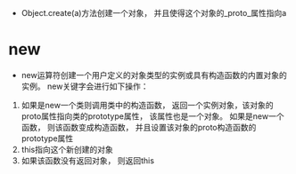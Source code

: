 - Object.create(a)方法创建一个对象， 并且使得这个对象的_proto_属性指向a
# new
- new运算符创建一个用户定义的对象类型的实例或具有构造函数的内置对象的实例。 new关键字会进行如下操作：
1. 如果是new一个类则调用类中的构造函数， 返回一个实例对象，该对象的proto属性指向类的prototype属性， 该属性也是一个对象。 如果是new一个函数， 则该函数变成构造函数， 并且设置该对象的proto构造函数的prototype属性
2. this指向这个新创建的对象
3. 如果该函数没有返回对象， 则返回this